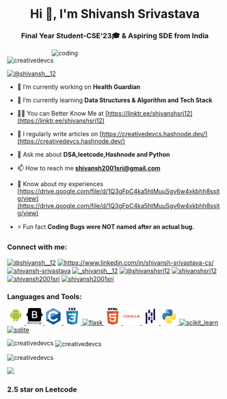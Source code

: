 <h1 align="center">Hi 👋, I'm Shivansh Srivastava</h1>
<h3 align="center">Final Year Student-CSE'23🎓 & Aspiring SDE from India</h3>
<img align="right" alt="coding" width="400" src="https://camo.githubusercontent.com/c1dcb74cc1c1835b1d716f5051499a2814c683c806b15f04b0eba492863703e9/68747470733a2f2f63646e2e6472696262626c652e636f6d2f75736572732f3733303730332f73637265656e73686f74732f363538313234332f6176656e746f2e676966">
<p align="left"> <img src="https://komarev.com/ghpvc/?username=creativedevcs&label=Profile%20views&color=0e75b6&style=flat" alt="creativedevcs" /> </p>

<p align="left"> <a href="https://twitter.com/@shivansh__12" target="blank"><img src="https://img.shields.io/twitter/follow/shivansh__12?logo=twitter&style=for-the-badge" alt="@shivansh__12" /></a> </p>

- 🔭 I’m currently working on **Health Guardian**

- 🌱 I’m currently learning **Data Structures & Algorithm and Tech Stack**

- 👨‍💻 You can Better Know Me at [https://linktr.ee/shivanshsri12](https://linktr.ee/shivanshsri12)

- 📝 I regularly write articles on [https://creativedevcs.hashnode.dev/](https://creativedevcs.hashnode.dev/)

- 💬 Ask me about **DSA,leetcode,Hashnode and Python**

- 📫 How to reach me **shivansh2001sri@gmail.com**

- 📄 Know about my experiences [https://drive.google.com/file/d/1Q3gFpC4ka5htMuuSgv6w4xkbhh8ssjtg/view](https://drive.google.com/file/d/1Q3gFpC4ka5htMuuSgv6w4xkbhh8ssjtg/view)

- ⚡ Fun fact **Coding Bugs were NOT named after an actual bug.**

<h3 align="left">Connect with me:</h3>
<p align="left">
<a href="https://twitter.com/@shivansh__12" target="blank"><img align="center" src="https://raw.githubusercontent.com/rahuldkjain/github-profile-readme-generator/master/src/images/icons/Social/twitter.svg" alt="@shivansh__12" height="30" width="40" /></a>
<a href="https://linkedin.com/in/https://www.linkedin.com/in/shivansh-srivastava-cs/" target="blank"><img align="center" src="https://raw.githubusercontent.com/rahuldkjain/github-profile-readme-generator/master/src/images/icons/Social/linked-in-alt.svg" alt="https://www.linkedin.com/in/shivansh-srivastava-cs/" height="30" width="40" /></a>
<a href="https://stackoverflow.com/users/shivansh-srivastava" target="blank"><img align="center" src="https://raw.githubusercontent.com/rahuldkjain/github-profile-readme-generator/master/src/images/icons/Social/stack-overflow.svg" alt="shivansh-srivastava" height="30" width="40" /></a>
<a href="https://instagram.com/_shivansh__12" target="blank"><img align="center" src="https://raw.githubusercontent.com/rahuldkjain/github-profile-readme-generator/master/src/images/icons/Social/instagram.svg" alt="_shivansh__12" height="30" width="40" /></a>
<a href="https://hashnode.com/@shivanshsri12" target="blank"><img align="center" src="https://raw.githubusercontent.com/rahuldkjain/github-profile-readme-generator/master/src/images/icons/Social/hashnode.svg" alt="@shivanshsri12" height="30" width="40" /></a>
<a href="https://www.hackerrank.com/shivanshsri12" target="blank"><img align="center" src="https://raw.githubusercontent.com/rahuldkjain/github-profile-readme-generator/master/src/images/icons/Social/hackerrank.svg" alt="shivanshsri12" height="30" width="40" /></a>
<a href="https://www.leetcode.com/shivansh2001sri" target="blank"><img align="center" src="https://raw.githubusercontent.com/rahuldkjain/github-profile-readme-generator/master/src/images/icons/Social/leet-code.svg" alt="shivansh2001sri" height="30" width="40" /></a>
<a href="https://auth.geeksforgeeks.org/user/shivansh2001sri" target="blank"><img align="center" src="https://raw.githubusercontent.com/rahuldkjain/github-profile-readme-generator/master/src/images/icons/Social/geeks-for-geeks.svg" alt="shivansh2001sri" height="30" width="40" /></a>
</p>

<h3 align="left">Languages and Tools:</h3>
<p align="left"> <a href="https://developer.android.com" target="_blank" rel="noreferrer"> <img src="https://raw.githubusercontent.com/devicons/devicon/master/icons/android/android-original-wordmark.svg" alt="android" width="40" height="40"/> </a> <a href="https://getbootstrap.com" target="_blank" rel="noreferrer"> <img src="https://raw.githubusercontent.com/devicons/devicon/master/icons/bootstrap/bootstrap-plain-wordmark.svg" alt="bootstrap" width="40" height="40"/> </a> <a href="https://www.cprogramming.com/" target="_blank" rel="noreferrer"> <img src="https://raw.githubusercontent.com/devicons/devicon/master/icons/c/c-original.svg" alt="c" width="40" height="40"/> </a> <a href="https://www.w3schools.com/css/" target="_blank" rel="noreferrer"> <img src="https://raw.githubusercontent.com/devicons/devicon/master/icons/css3/css3-original-wordmark.svg" alt="css3" width="40" height="40"/> </a> <a href="https://flask.palletsprojects.com/" target="_blank" rel="noreferrer"> <img src="https://www.vectorlogo.zone/logos/pocoo_flask/pocoo_flask-icon.svg" alt="flask" width="40" height="40"/> </a> <a href="https://www.w3.org/html/" target="_blank" rel="noreferrer"> <img src="https://raw.githubusercontent.com/devicons/devicon/master/icons/html5/html5-original-wordmark.svg" alt="html5" width="40" height="40"/> </a> <a href="https://www.oracle.com/" target="_blank" rel="noreferrer"> <img src="https://raw.githubusercontent.com/devicons/devicon/master/icons/oracle/oracle-original.svg" alt="oracle" width="40" height="40"/> </a> <a href="https://pandas.pydata.org/" target="_blank" rel="noreferrer"> <img src="https://raw.githubusercontent.com/devicons/devicon/2ae2a900d2f041da66e950e4d48052658d850630/icons/pandas/pandas-original.svg" alt="pandas" width="40" height="40"/> </a> <a href="https://www.python.org" target="_blank" rel="noreferrer"> <img src="https://raw.githubusercontent.com/devicons/devicon/master/icons/python/python-original.svg" alt="python" width="40" height="40"/> </a> <a href="https://scikit-learn.org/" target="_blank" rel="noreferrer"> <img src="https://upload.wikimedia.org/wikipedia/commons/0/05/Scikit_learn_logo_small.svg" alt="scikit_learn" width="40" height="40"/> </a> <a href="https://www.sqlite.org/" target="_blank" rel="noreferrer"> <img src="https://www.vectorlogo.zone/logos/sqlite/sqlite-icon.svg" alt="sqlite" width="40" height="40"/> </a> </p>

<p><img align="left" src="https://github-readme-stats.vercel.app/api/top-langs?username=creativedevcs&show_icons=true&locale=en&layout=compact" alt="creativedevcs" /></p>

<p>&nbsp;<img align="center" src="https://github-readme-stats.vercel.app/api?username=creativedevcs&show_icons=true&locale=en" alt="creativedevcs" /></p>

<p><img align="center" src="https://github-readme-streak-stats.herokuapp.com/?user=creativedevcs&" alt="creativedevcs" /></p>

![](https://leetcard.jacoblin.cool/shivansh2001sri?ext=heatmap)
<h3>2.5 star on Leetcode</h3>
